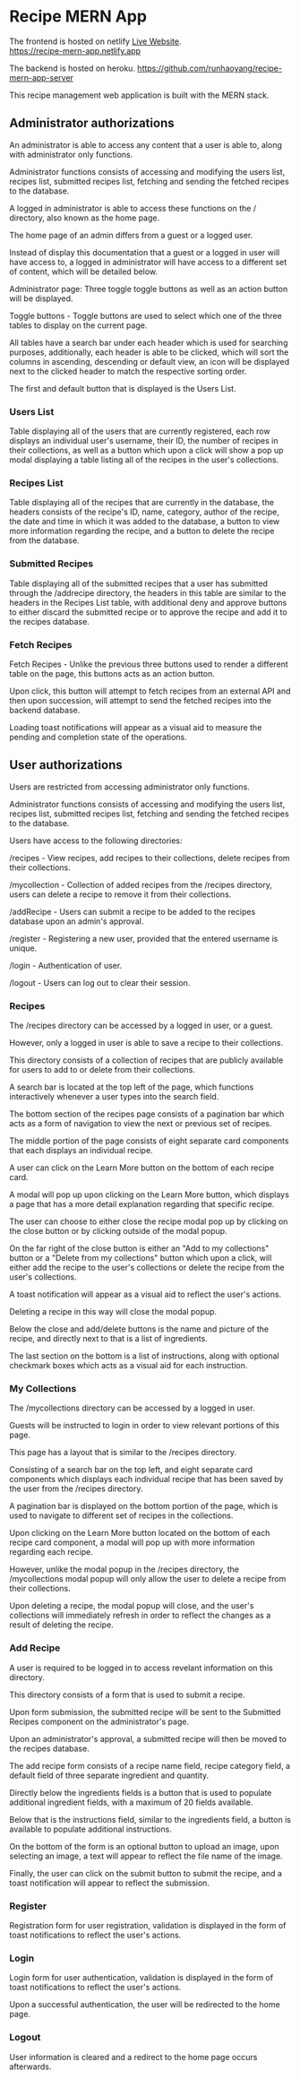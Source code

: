 # Recipe MERN App

The frontend is hosted on netlify [Live Website](https://recipe-mern-app.netlify.app).  
https://recipe-mern-app.netlify.app

The backend is hosted on heroku.
https://github.com/runhaoyang/recipe-mern-app-server

This recipe management web application is built with the MERN stack.

## Administrator authorizations

An administrator is able to access any content that a user is able to, along with administrator only functions.       

Administrator functions consists of accessing and modifying the users list, recipes list, submitted recipes list, fetching and sending the fetched recipes to the database.  

A logged in administrator is able to access these functions on the / directory, also known as the home page.    

The home page of an admin differs from a guest or a logged user.   

Instead of display this documentation that a guest or a logged in user will have access to, a logged in administrator will have access to a different set of content, which will be detailed below.  

Administrator page: Three toggle toggle buttons as well as an action button will be displayed.   

Toggle buttons - Toggle buttons are used to select which one of the three tables to display on the current page.  

All tables have a search bar under each header which is used for searching purposes, additionally, each header is able to be clicked, which will sort the columns in ascending, descending or default view, an icon will be displayed next to the clicked header to match the respective sorting order.  

The first and default button that is displayed is the Users List.  


### Users List
Table displaying all of the users that are currently registered, each row displays an individual user's username, their ID, the number of recipes in their collections, as well as a button which upon a click will show a pop up modal displaying a table listing all of the recipes in the user's collections.   

### Recipes List

Table displaying all of the recipes that are currently in the database, the headers consists of the recipe's ID, name, category, author of the recipe, the date and time in which it was added to the database, a button to view more information regarding the recipe, and a button to delete the recipe from the database.  

### Submitted Recipes
Table displaying all of the submitted recipes that a user has submitted through the /addrecipe directory, the headers in this table are similar to the headers in the Recipes List table, with additional deny and approve buttons to either discard the submitted recipe or to approve the recipe and add it to the recipes database.  

### Fetch Recipes
Fetch Recipes - Unlike the previous three buttons used to render a different table on the page, this buttons acts as an action button.  

Upon click, this button will attempt to fetch recipes from an external API and then upon succession, will attempt to send the fetched recipes into the backend database.  

Loading toast notifications will appear as a visual aid to measure the pending and completion state of the operations.  

## User authorizations
Users are restricted from accessing administrator only functions.  

Administrator functions consists of accessing and modifying the users list, recipes list, submitted recipes list, fetching and sending the fetched recipes to the database.  

Users have access to the following directories:  

/recipes - View recipes, add recipes to their collections, delete recipes from their collections.  

/mycollection - Collection of added recipes from the /recipes directory, users can delete a recipe to remove it from their collections.  

/addRecipe - Users can submit a recipe to be added to the recipes database upon an admin's approval.  

/register - Registering a new user, provided that the entered username is unique.  

/login - Authentication of user.  

/logout - Users can log out to clear their session.  

### Recipes
The /recipes directory can be accessed by a logged in user, or a guest.  

However, only a logged in user is able to save a recipe to their collections.  

This directory consists of a collection of recipes that are publicly available for users to add to or delete from their collections.  

A search bar is located at the top left of the page, which functions interactively whenever a user types into the search field.  

The bottom section of the recipes page consists of a pagination bar which acts as a form of navigation to view the next or previous set of recipes.  

The middle portion of the page consists of eight separate card components that each displays an individual recipe.  

A user can click on the Learn More button on the bottom of each recipe card.  

A modal will pop up upon clicking on the Learn More button, which displays a page that has a more detail explanation regarding that specific recipe.  

The user can choose to either close the recipe modal pop up by clicking on the close button or by clicking outside of the modal popup.  

On the far right of the close button is either an "Add to my collections" button or a "Delete from my collections" button which upon a click, will either add the recipe to the user's collections or delete the recipe from the user's collections.  

A toast notification will appear as a visual aid to reflect the user's actions.  

Deleting a recipe in this way will close the modal popup.  

Below the close and add/delete buttons is the name and picture of the recipe, and directly next to that is a list of ingredients.  

The last section on the bottom is a list of instructions, along with optional checkmark boxes which acts as a visual aid for each instruction.  


### My Collections
The /mycollections directory can be accessed by a logged in user.  

Guests will be instructed to login in order to view relevant portions of this page.  

This page has a layout that is similar to the /recipes directory.  

Consisting of a search bar on the top left, and eight separate card components which displays each individual recipe that has been saved by the user from the /recipes directory.  

A pagination bar is displayed on the bottom portion of the page, which is used to navigate to different set of recipes in the collections.  

Upon clicking on the Learn More button located on the bottom of each recipe card component, a modal will pop up with more information regarding each recipe.  

However, unlike the modal popup in the /recipes directory, the /mycollections modal popup will only allow the user to delete a recipe from their collections. 

Upon deleting a recipe, the modal popup will close, and the user's collections will immediately refresh in order to reflect the changes as a result of deleting the recipe.  

### Add Recipe
A user is required to be logged in to access revelant information on this directory.  

This directory consists of a form that is used to submit a recipe.  

Upon form submission, the submitted recipe will be sent to the Submitted Recipes component on the administrator's page.  

Upon an administrator's approval, a submitted recipe will then be moved to the recipes database.  

The add recipe form consists of a recipe name field, recipe category field, a default field of three separate ingredient and quantity.  

Directly below the ingredients fields is a button that is used to populate additional ingredient fields, with a maximum of 20 fields available.  

Below that is the instructions field, similar to the ingredients field, a button is available to populate additional instructions.  

On the bottom of the form is an optional button to upload an image, upon selecting an image, a text will appear to reflect the file name of the image.  

Finally, the user can click on the submit button to submit the recipe, and a toast notification will appear to reflect the submission.  

### Register
Registration form for user registration, validation is displayed in the form of toast notifications to reflect the user's actions.  

### Login
Login form for user authentication, validation is displayed in the form of toast notifications to reflect the user's actions.  

Upon a successful authentication, the user will be redirected to the home page.  

### Logout
User information is cleared and a redirect to the home page occurs afterwards.  

